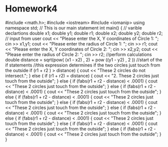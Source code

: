 Homework4
=========

#include &lt;math.h>; #include &lt;iostream> #include &lt;iomanip> using namespace std;  // This is our main statement int main() { 	// varible declartions 	double x1; 	double y1; 	double r1; 	double x2; 	double y2; 	double r2; 	 	// input from user 	cout &lt;&lt; "Please enter the X, Y coordinates of Circle 1: "; 	cin >> x1,y1; 	 	cout &lt;&lt; "Please enter the radius of Circle 1: "; 	cin >> r1; 	 	cout &lt;&lt; "Please enter the X, Y coordinates of Circle 2: "; 	cin >> x2,y2; 	 	cout &lt;&lt; "Please enter the radius of Circle 2: "; 	cin >> r2;  	//perform calculations 	 	double distance = sqrt(pow( (x1 - x2) , 2) + pow ((y1 - y2) , 2 ))  	//start of the if statements 	//this expression determines if the two circles just touch from the outside 		 	if (r1 + r2 ) > distance) 	{ 		cout &lt;&lt; "These 2 circles do not intersect."; 	} 	else 	{ 	if (r1 + r2) = distance) 	{ 		cout &lt;&lt; "2.	These 2 circles just touch from the outside"; 	} 	else 	{ 	if (fabs(r1 + r2 - distance) &lt; .0001) 	{ 		cout &lt;&lt; "These 2 circles just touch from the outside"; 	} 	else 	{ 	if (fabs(r1 + r2 - distance) &lt; .0001) 	{ 		cout &lt;&lt; "These 2 circles just touch from the outside"; 	} 	else 	{ 	if (fabs(r1 + r2 - distance) &lt; .0001) 	{ 		cout &lt;&lt; "These 2 circles just touch from the outside"; 	} 	else 	{ 	if (fabs(r1 + r2 - distance) &lt; .0001) 	{ 		cout &lt;&lt; "These 2 circles just touch from the outside"; 	} 	else 	{ 	if (fabs(r1 + r2 - distance) &lt; .0001) 	{ 		cout &lt;&lt; "These 2 circles just touch from the outside"; 	} 	else 	{ 	if (fabs(r1 + r2 - distance) &lt; .0001) 	{ 		cout &lt;&lt; "These 2 circles just touch from the outside"; 	} 	else 	{ 	if (fabs(r1 + r2 - distance) &lt; .0001) 	{ 		cout &lt;&lt; "These 2 circles just touch from the outside"; 	}	 	else 	{ 	if (fabs(r1 + r2 - distance) &lt; .0001) 	{ 		cout &lt;&lt; "These 2 circles just touch from the outside"; 	} }
